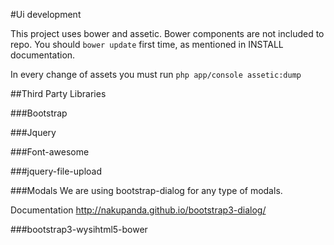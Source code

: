 #Ui development

This project uses bower and assetic. 
Bower components are not included to repo. You should `bower update` first time, as mentioned in INSTALL documentation.

In every change of assets you must run `php app/console assetic:dump`

##Third Party Libraries

###Bootstrap

###Jquery

###Font-awesome

###jquery-file-upload

###Modals
We are using bootstrap-dialog for any type of modals.

Documentation http://nakupanda.github.io/bootstrap3-dialog/


###bootstrap3-wysihtml5-bower